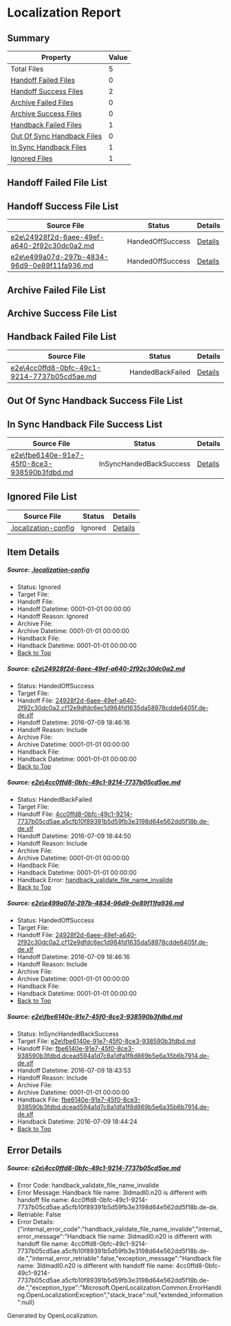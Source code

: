 # <a name='report-top'></a> Localization Report

## Summary
 Property | Value 
 -------- | ----- 
 Total Files | 5
[ Handoff Failed Files ](#handoff-failed-list)| 0
[ Handoff Success Files ](#handoff-success-list)| 2
[ Archive Failed Files ](#archive-failed-list)| 0
[ Archive Success Files ](#archive-success-list)| 0
[ Handback Failed Files ](#handback-failed-list)| 1
[ Out Of Sync Handback Files ](#outofsync-handback-success-list)| 0
[ In Sync Handback Files ](#insync-handback-success-list)| 1
[ Ignored Files ](#ignored-list)| 1

## <a name='handoff-failed-list'></a> Handoff Failed File List

## <a name='handoff-success-list'></a> Handoff Success File List
 Source File | Status | Details 
 ----------- | ------ | ------- 
 [e2e\24928f2d-6aee-49ef-a640-2f92c30dc0a2.md](https://github.com/OpenLocalizationTestOrg/oltest/blob/5ac12621687e86e94e0554464da0aea07cc1dccd/e2e/24928f2d-6aee-49ef-a640-2f92c30dc0a2.md) | HandedOffSuccess | [Details](#f15111138a6394721df4956c2e1146de2e318ba01)
 [e2e\e499a07d-297b-4834-96d9-0e89f11fa936.md](https://github.com/OpenLocalizationTestOrg/oltest/blob/5ac12621687e86e94e0554464da0aea07cc1dccd/e2e/e499a07d-297b-4834-96d9-0e89f11fa936.md) | HandedOffSuccess | [Details](#f15111138a6394721df4956c2e1146de2e318ba03)

## <a name='archive-failed-list'></a> Archive Failed File List

## <a name='archive-success-list'></a> Archive Success File List

## <a name='handback-failed-list'></a> Handback Failed File List
 Source File | Status | Details 
 ----------- | ------ | ------- 
 [e2e\4cc0ffd8-0bfc-49c1-9214-7737b05cd5ae.md](https://github.com/OpenLocalizationTestOrg/oltest/blob/10d3aa854980137ffea3c8ece8b3264c1cd39f2b/e2e/4cc0ffd8-0bfc-49c1-9214-7737b05cd5ae.md) | HandedBackFailed | [Details](#326eb2f750f1dd544b9e7d8e3f44614b017713972)

## <a name='outofsync-handback-success-list'></a> Out Of Sync Handback Success File List

## <a name='insync-handback-success-list'></a> In Sync Handback File Success List
 Source File | Status | Details 
 ----------- | ------ | ------- 
 [e2e\fbe6140e-91e7-45f0-8ce3-938590b3fdbd.md](https://github.com/OpenLocalizationTestOrg/oltest/blob/a1a8af45dd280c4d2f4d0d230d2f53807236ddd4/e2e/fbe6140e-91e7-45f0-8ce3-938590b3fdbd.md) | InSyncHandedBackSuccess | [Details](#6ba26429527eaae876f5a35dad0bdc77cf6c89c44)

## <a name='ignored-list'></a> Ignored File List
 Source File | Status | Details 
 ----------- | ------ | ------- 
 [.localization-config](https://github.com/OpenLocalizationTestOrg/oltest/blob/5ac12621687e86e94e0554464da0aea07cc1dccd/.localization-config) | Ignored | [Details](#3d4f252ac210baf56311d7e97dcc2db10974dbd20)

## Item Details
##### <a name='3d4f252ac210baf56311d7e97dcc2db10974dbd20'></a> Source: [.localization-config](https://github.com/OpenLocalizationTestOrg/oltest/blob/5ac12621687e86e94e0554464da0aea07cc1dccd/.localization-config)
* Status: Ignored
* Target File: 
* Handoff File: 
* Handoff Datetime: 0001-01-01 00:00:00
* Handoff Reason: Ignored
* Archive File: 
* Archive Datetime: 0001-01-01 00:00:00
* Handback File: 
* Handback Datetime: 0001-01-01 00:00:00
* [Back to Top](#report-top)

##### <a name='f15111138a6394721df4956c2e1146de2e318ba01'></a> Source: [e2e\24928f2d-6aee-49ef-a640-2f92c30dc0a2.md](https://github.com/OpenLocalizationTestOrg/oltest/blob/5ac12621687e86e94e0554464da0aea07cc1dccd/e2e/24928f2d-6aee-49ef-a640-2f92c30dc0a2.md)
* Status: HandedOffSuccess
* Target File: 
* Handoff File: [24928f2d-6aee-49ef-a640-2f92c30dc0a2.cf12e9dfdc6ec1d984fd1635da58978cdde6405f.de-de.xlf](https://github.com/OpenLocalizationTestOrg/olhandoff-e2e/blob/7729ead2ae4545b8b4f437c685ca51411a525269/ol-handoff/OpenLocalizationTestOrg/oltest-dede-fly/ci/ht/24928f2d-6aee-49ef-a640-2f92c30dc0a2.cf12e9dfdc6ec1d984fd1635da58978cdde6405f.de-de.xlf)
* Handoff Datetime: 2016-07-09 18:46:16
* Handoff Reason: Include
* Archive File: 
* Archive Datetime: 0001-01-01 00:00:00
* Handback File: 
* Handback Datetime: 0001-01-01 00:00:00
* [Back to Top](#report-top)

##### <a name='326eb2f750f1dd544b9e7d8e3f44614b017713972'></a> Source: [e2e\4cc0ffd8-0bfc-49c1-9214-7737b05cd5ae.md](https://github.com/OpenLocalizationTestOrg/oltest/blob/10d3aa854980137ffea3c8ece8b3264c1cd39f2b/e2e/4cc0ffd8-0bfc-49c1-9214-7737b05cd5ae.md)
* Status: HandedBackFailed
* Target File: 
* Handoff File: [4cc0ffd8-0bfc-49c1-9214-7737b05cd5ae.a5cfb10f89391b5d59fb3e3198d64e562dd5f18b.de-de.xlf](https://github.com/OpenLocalizationTestOrg/olhandoff-e2e/blob/9c4b934f654e5884e48dccf258044e3d806e7fbd/ol-handoff/OpenLocalizationTestOrg/oltest-dede-fly/ci/ht/4cc0ffd8-0bfc-49c1-9214-7737b05cd5ae.a5cfb10f89391b5d59fb3e3198d64e562dd5f18b.de-de.xlf)
* Handoff Datetime: 2016-07-09 18:44:50
* Handoff Reason: Include
* Archive File: 
* Archive Datetime: 0001-01-01 00:00:00
* Handback File: 
* Handback Datetime: 0001-01-01 00:00:00
* Handback Error: [handback_validate_file_name_invalide](#326eb2f750f1dd544b9e7d8e3f44614b017713972handback_validate_file_name_invalide)
* [Back to Top](#report-top)

##### <a name='f15111138a6394721df4956c2e1146de2e318ba03'></a> Source: [e2e\e499a07d-297b-4834-96d9-0e89f11fa936.md](https://github.com/OpenLocalizationTestOrg/oltest/blob/5ac12621687e86e94e0554464da0aea07cc1dccd/e2e/e499a07d-297b-4834-96d9-0e89f11fa936.md)
* Status: HandedOffSuccess
* Target File: 
* Handoff File: [24928f2d-6aee-49ef-a640-2f92c30dc0a2.cf12e9dfdc6ec1d984fd1635da58978cdde6405f.de-de.xlf](https://github.com/OpenLocalizationTestOrg/olhandoff-e2e/blob/7729ead2ae4545b8b4f437c685ca51411a525269/ol-handoff/OpenLocalizationTestOrg/oltest-dede-fly/ci/ht/24928f2d-6aee-49ef-a640-2f92c30dc0a2.cf12e9dfdc6ec1d984fd1635da58978cdde6405f.de-de.xlf)
* Handoff Datetime: 2016-07-09 18:46:16
* Handoff Reason: Include
* Archive File: 
* Archive Datetime: 0001-01-01 00:00:00
* Handback File: 
* Handback Datetime: 0001-01-01 00:00:00
* [Back to Top](#report-top)

##### <a name='6ba26429527eaae876f5a35dad0bdc77cf6c89c44'></a> Source: [e2e\fbe6140e-91e7-45f0-8ce3-938590b3fdbd.md](https://github.com/OpenLocalizationTestOrg/oltest/blob/a1a8af45dd280c4d2f4d0d230d2f53807236ddd4/e2e/fbe6140e-91e7-45f0-8ce3-938590b3fdbd.md)
* Status: InSyncHandedBackSuccess
* Target File: [e2e\fbe6140e-91e7-45f0-8ce3-938590b3fdbd.md](https://github.com/OpenLocalizationTestOrg/oltest-dede-fly/blob/8e0cee2999d7d490ebfee6e07734e06c5bf99f6b/e2e/fbe6140e-91e7-45f0-8ce3-938590b3fdbd.md)
* Handoff File: [fbe6140e-91e7-45f0-8ce3-938590b3fdbd.dcead594a1d7c8a1dfa1f8d869b5e6a35b6b7914.de-de.xlf](https://github.com/OpenLocalizationTestOrg/olhandoff-e2e/blob/ed7bf94deefb2fce84aba214830938958fb110ab/ol-handoff/OpenLocalizationTestOrg/oltest-dede-fly/ci/ht/fbe6140e-91e7-45f0-8ce3-938590b3fdbd.dcead594a1d7c8a1dfa1f8d869b5e6a35b6b7914.de-de.xlf)
* Handoff Datetime: 2016-07-09 18:43:53
* Handoff Reason: Include
* Archive File: 
* Archive Datetime: 0001-01-01 00:00:00
* Handback File: [fbe6140e-91e7-45f0-8ce3-938590b3fdbd.dcead594a1d7c8a1dfa1f8d869b5e6a35b6b7914.de-de.xlf](https://github.com/OpenLocalizationTestOrg/olhandback-e2e/blob/e32f4a1b76e96af8aef7ef16c5324d737a8abf79/ol-handback/OpenLocalizationTestOrg/oltest-dede-fly/ci/ht/fbe6140e-91e7-45f0-8ce3-938590b3fdbd.dcead594a1d7c8a1dfa1f8d869b5e6a35b6b7914.de-de.xlf)
* Handback Datetime: 2016-07-09 18:44:24
* [Back to Top](#report-top)


## Error Details
##### <a name='326eb2f750f1dd544b9e7d8e3f44614b017713972handback_validate_file_name_invalide'></a> Source: [e2e\4cc0ffd8-0bfc-49c1-9214-7737b05cd5ae.md](#326eb2f750f1dd544b9e7d8e3f44614b017713972)
* Error Code: handback_validate_file_name_invalide
* Error Message: Handback file name: 3ldmadl0.n20 is different with handoff file name: 4cc0ffd8-0bfc-49c1-9214-7737b05cd5ae.a5cfb10f89391b5d59fb3e3198d64e562dd5f18b.de-de.
* Retriable: False
* Error Details: {"internal_error_code":"handback_validate_file_name_invalide","internal_error_message":"Handback file name: 3ldmadl0.n20 is different with handoff file name: 4cc0ffd8-0bfc-49c1-9214-7737b05cd5ae.a5cfb10f89391b5d59fb3e3198d64e562dd5f18b.de-de.","internal_error_retriable":false,"exception_message":"Handback file name: 3ldmadl0.n20 is different with handoff file name: 4cc0ffd8-0bfc-49c1-9214-7737b05cd5ae.a5cfb10f89391b5d59fb3e3198d64e562dd5f18b.de-de.","exception_type":"Microsoft.OpenLocalization.Common.ErrorHandling.OpenLocalizationException","stack_trace":null,"extended_information":null}


Generated by OpenLocalization.
